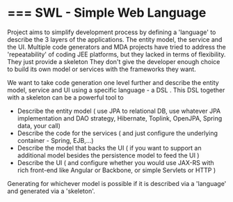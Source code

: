 ===
SWL - Simple Web Language
===




Project aims to simplify development process by defining a 'language' to describe the 3 layers of the applications. The entity model, the service and the UI. Multiple code generators and MDA projects have tried to address the 'repeatability' of coding JEE platforms, but they lacked in terms of flexibility. They just provide a skeleton They don't give the developer enough choice to build its own model or services with the frameworks they want. 

We want to take code generation one level further and describe the entity model, service and UI using a specific language - a DSL . This DSL together with a skeleton can be a powerful tool to 

* Describe the entity model ( use JPA to relational DB,  use whatever JPA implementation and DAO strategy, Hibernate, Toplink, OpenJPA, Spring data, your call)
* Describe the code for the services ( and just configure the underlying container - Spring, EJB,...)
* Describe the model that backs the UI ( if you want to support an additional model besides the persistence model to feed the UI )
* Describe the UI ( and configure whether you would use JAX-RS with rich front-end like Angular or Backbone, or simple Servlets or HTTP ) 


Generating for whichever model is possible if it is described via a 'language' and generated via a 'skeleton'. 
